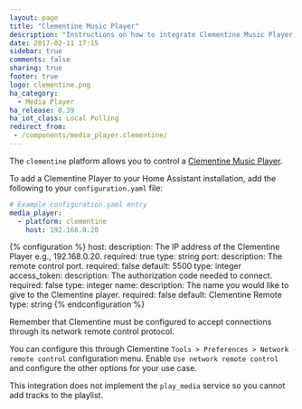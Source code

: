 ```yaml
---
layout: page
title: "Clementine Music Player"
description: "Instructions on how to integrate Clementine Music Player within Home Assistant."
date: 2017-02-11 17:15
sidebar: true
comments: false
sharing: true
footer: true
logo: clementine.png
ha_category:
  - Media Player
ha_release: 0.39
ha_iot_class: Local Polling
redirect_from:
 - /components/media_player.clementine/
---
```


The `clementine` platform allows you to control a [Clementine Music Player](https://www.clementine-player.org).

To add a Clementine Player to your Home Assistant installation, add the following to your `configuration.yaml` file:

```yaml
# Example configuration.yaml entry
media_player:
  - platform: clementine
    host: 192.168.0.20
```

{% configuration %}
host:
  description: The IP address of the Clementine Player e.g., 192.168.0.20.
  required: true
  type: string
port:
  description: The remote control port.
  required: false
  default: 5500
  type: integer
access_token:
  description: The authorization code needed to connect.
  required: false
  type: integer
name:
  description: The name you would like to give to the Clementine player.
  required: false
  default: Clementine Remote
  type: string
{% endconfiguration %}

Remember that Clementine must be configured to accept connections through its network remote control protocol.

You can configure this through Clementine  `Tools > Preferences > Network remote control` configuration menu. Enable `Use network remote control` and configure the other options for your use case.

This integration does not implement the `play_media` service so you cannot add tracks to the playlist.
